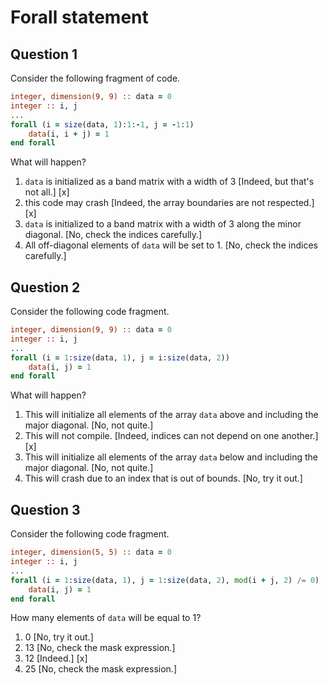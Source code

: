# Forall statement

## Question 1

Consider the following fragment of code.

~~~~fortran
integer, dimension(9, 9) :: data = 0
integer :: i, j
...
forall (i = size(data, 1):1:-1, j = -1:1)
    data(i, i + j) = 1
end forall
~~~~
What will happen?
1. `data` is initialized as a band matrix with a width of 3 [Indeed, but that's not all.] [x]
1. this code may crash [Indeed, the array boundaries are not respected.] [x]
1. `data` is initialized to a band matrix with a width of 3 along the minor diagonal. [No, check the indices carefully.]
1. All off-diagonal elements of `data` will be set to 1. [No, check the indices carefully.]


## Question 2

Consider the following code fragment.

~~~~fortran
integer, dimension(9, 9) :: data = 0
integer :: i, j
...
forall (i = 1:size(data, 1), j = i:size(data, 2))
    data(i, j) = 1
end forall
~~~~
What will happen?
1. This will initialize all elements of the array `data` above and including the major diagonal. [No, not quite.]
1. This will not compile. [Indeed, indices can not depend on one another.] [x]
1. This will initialize all elements of the array `data` below and including the major diagonal. [No, not quite.]
1. This will crash due to an index that is out of bounds. [No, try it out.]


## Question 3

Consider the following code fragment.

~~~~fortran
integer, dimension(5, 5) :: data = 0
integer :: i, j
...
forall (i = 1:size(data, 1), j = 1:size(data, 2), mod(i + j, 2) /= 0)
    data(i, j) = 1
end forall
~~~~
How many elements of `data` will be equal to 1?
1. 0 [No, try it out.]
1. 13 [No, check the mask expression.]
1. 12 [Indeed.] [x]
1. 25 [No, check the mask expression.]
